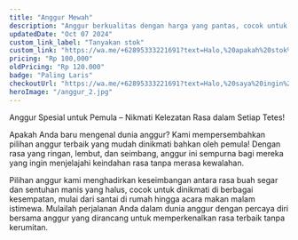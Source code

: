 ```yaml
---
title: "Anggur Mewah"
description: "Anggur berkualitas dengan harga yang pantas, cocok untuk pemula."
updatedDate: "Oct 07 2024"
custom_link_label: "Tanyakan stok"
custom_link: "https://wa.me/+62895333221691?text=Halo,%20apakah%20stok%20untuk%20anggur%20mewah%20masih%20tersedia?"
pricing: "Rp 100,000"
oldPricing: "Rp 120.000"
badge: "Paling Laris"
checkoutUrl: "https://wa.me/+62895333221691?text=Halo,%20saya%20ingin%20membeli%20produk%20anggur"
heroImage: "/anggur_2.jpg"
---
```


Anggur Spesial untuk Pemula – Nikmati Kelezatan Rasa dalam Setiap Tetes!

Apakah Anda baru mengenal dunia anggur? Kami mempersembahkan pilihan anggur terbaik yang mudah dinikmati bahkan oleh pemula! Dengan rasa yang ringan, lembut, dan seimbang, anggur ini sempurna bagi mereka yang ingin menjelajahi keindahan rasa tanpa merasa kewalahan.

Pilihan anggur kami menghadirkan keseimbangan antara rasa buah segar dan sentuhan manis yang halus, cocok untuk dinikmati di berbagai kesempatan, mulai dari santai di rumah hingga acara makan malam istimewa. Mulailah perjalanan Anda dalam dunia anggur dengan percaya diri bersama anggur yang dirancang untuk memperkenalkan rasa terbaik tanpa kerumitan.
